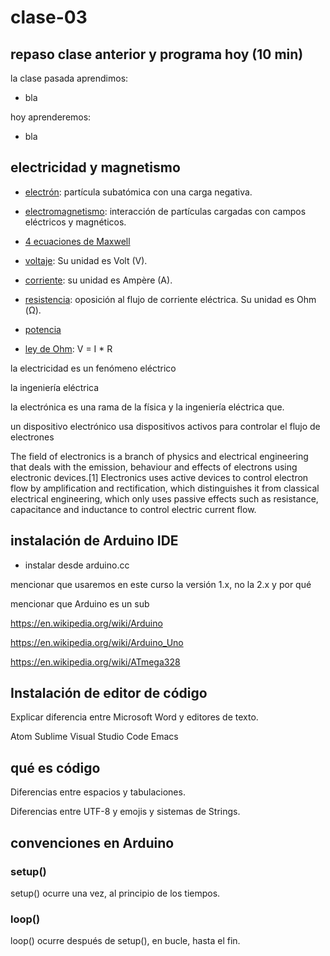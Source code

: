 # clase-03

## repaso clase anterior y programa hoy (10 min)

la clase pasada aprendimos:

* bla

hoy aprenderemos:

* bla

## electricidad y magnetismo

* [electrón](https://es.wikipedia.org/wiki/Electr%C3%B3n): partícula subatómica con una carga negativa.

* [electromagnetismo](https://es.wikipedia.org/wiki/Electromagnetismo): interacción de partículas cargadas con campos eléctricos y magnéticos.

* [4 ecuaciones de Maxwell](https://es.wikipedia.org/wiki/Ecuaciones_de_Maxwell)

* [voltaje](https://es.wikipedia.org/wiki/Tensi%C3%B3n_(electricidad)): Su unidad es Volt (V).

* [corriente](https://es.wikipedia.org/wiki/Corriente_el%C3%A9ctrica): su unidad es Ampère (A).

* [resistencia](https://es.wikipedia.org/wiki/Resistencia_el%C3%A9ctrica): oposición al flujo de corriente eléctrica. Su unidad es Ohm (Ω).

* [potencia]()

* [ley de Ohm](https://es.wikipedia.org/wiki/Ley_de_Ohm): V = I * R

la electricidad es un fenómeno eléctrico

la ingeniería eléctrica 

la electrónica es una rama de la física y la ingeniería eléctrica que.

un dispositivo electrónico usa dispositivos activos para controlar el flujo de electrones

The field of electronics is a branch of physics and electrical engineering that deals with the emission, behaviour and effects of electrons using electronic devices.[1] Electronics uses active devices to control electron flow by amplification and rectification, which distinguishes it from classical electrical engineering, which only uses passive effects such as resistance, capacitance and inductance to control electric current flow. 

## instalación de Arduino IDE

* instalar desde arduino.cc

mencionar que usaremos en este curso la versión 1.x, no la 2.x y por qué

mencionar que Arduino es un sub

https://en.wikipedia.org/wiki/Arduino

https://en.wikipedia.org/wiki/Arduino_Uno

https://en.wikipedia.org/wiki/ATmega328

## Instalación de editor de código

Explicar diferencia entre Microsoft Word y editores de texto.

Atom
Sublime
Visual Studio Code
Emacs

## qué es código

Diferencias entre espacios y tabulaciones.

Diferencias entre UTF-8 y emojis y sistemas de Strings.

## convenciones en Arduino

### setup()

setup() ocurre una vez, al principio de los tiempos.

### loop()

loop() ocurre después de setup(), en bucle, hasta el fin.